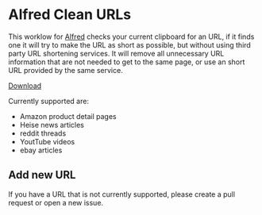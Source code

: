 Alfred Clean URLs
=================

This worklow for [Alfred](https://www.alfredapp.com/) checks your current clipboard for an URL, if it finds one it will try to make the URL as short as possible, but without using third party URL shortening services. It will remove all unnecessary URL information that are not needed to get to the same page, or use an short URL provided by the same service.

[Download](https://github.com/stroebjo/alfred-cleanurls/releases)

Currently supported are:

- Amazon product detail pages
- Heise news articles
- reddit threads
- YoutTube videos
- ebay articles

Add new URL
-----------

If you have a URL that is not currently supported, please create a pull request or open a new issue.


